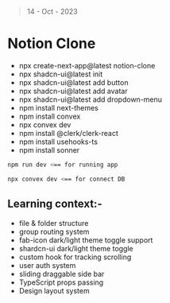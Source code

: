 > 14 - Oct - 2023

# Notion Clone

* npx create-next-app@latest notion-clone
* npx shadcn-ui@latest init
* npx shadcn-ui@latest add button
* npx shadcn-ui@latest add avatar
* npx shadcn-ui@latest add dropdown-menu
* npm install next-themes
* npm install convex
* npx convex dev
* npm install @clerk/clerk-react
* npm install usehooks-ts
* npm install sonner



```bash
npm run dev <== for running app

npx convex dev <== for connect DB
```


## Learning context:- 

* file & folder structure
* group routing system
* fab-icon dark/light theme toggle support
* shardcn-ui dark/light theme toggle
* custom hook for tracking scrolling
* user auth system
* sliding draggable side bar
* TypeScript props passing
* Design layout system